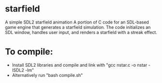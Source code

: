 # starfield
A simple SDL2 starfield animation
A portion of C code for an SDL-based game engine that generates a starfield simulation. 
The code initializes an SDL window, handles user input, and renders a starfield with a streak effect.

# To compile:
  - Install SDL2 libraries and compile and link with "gcc nstar.c -o nstar -lSDL2 -lm"
  - Alternatively run "bash compile.sh"

